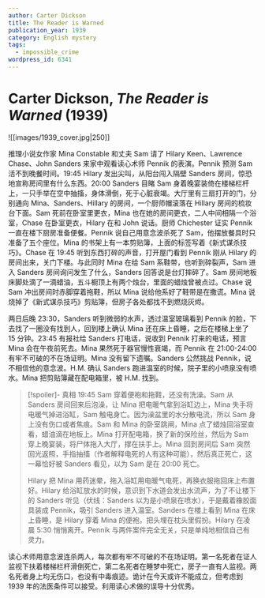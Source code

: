```yaml
---
author: Carter Dickson
title: The Reader is Warned
publication_year: 1939
category: English mystery
tags:
  - impossible_crime
wordpress_id: 6341
---
```


# Carter Dickson, <i>The Reader is Warned</i> (1939)

![[images/1939_cover.jpg|250]]

推理小说女作家 Mina Constable 和丈夫 Sam 请了 Hilary Keen、Lawrence Chase、John Sanders 来家中观看读心术师 Pennik 的表演。Pennik 预测 Sam 活不到晚餐时间。19:45 Hilary 发出尖叫，从阳台闯入隔壁 Sanders 房间，惊恐地宣称房间里有什么东西。20:00 Sanders 目睹 Sam 身着晚宴装倚在楼梯栏杆上，一只手举在空中抽搐，身体滑倒，死于心脏衰竭。大厅里有三扇打开的门，分别通向 Mina、Sanders、Hillary 的房间，一个厨师帽滚落在 Hillary 房间的梳妆台下面。Sam 死前在卧室里更衣，Mina 也在她的房间更衣，二人中间相隔一个浴室，Chase 在卧室更衣，Hilary 在和 John 说话。厨师 Chichester 证实 Pennik 一直在楼下厨房准备便餐。Pennik 说自己用意念波杀死了 Sam，他摆放餐具时只准备了五个座位。Mina 的书架上有一本剪贴簿，上面的标签写着《新式谋杀技巧》。Chase 在 19:45 听到东西打碎的声音，打开屋门看到 Pennik 刚从 Hilary 的房间出来，关门下楼。与此同时 Mina 在给 Sam 系鞋带，也听到碎裂声，Sam 进入 Sanders 房间询问发生了什么，Sanders 回答说是台灯摔碎了。Sam 房间地板床脚处滴了一滴蜡油，五斗橱顶上有两个烛台，里面的蜡烛曾被点过。Chase 说 Sam 冲出房间时赤脚穿着拖鞋，所以 Mina 说给他系好了鞋带是在撒谎。Mina 说烧掉了《新式谋杀技巧》剪贴簿，但房子各处都找不到燃烧灰烬。

两日后晚 23:30，Sanders 听到微弱的水声，透过温室玻璃看到 Pennik 的脸，下去找了一圈没有找到人，回到楼上确认 Mina 还在床上昏睡，之后在楼梯上坐了 15 分钟。23:45 有报社给 Sanders 打电话，说收到 Pennik 打来的电话，预言 Mina 会在午夜前死去。Mina 果然死于器官慢性衰竭，而 Pennik 在 21:00-24:00 有牢不可破的不在场证明。Mina 没有留下遗嘱。Sanders 公然挑战 Pennik，说不相信他的意念波。H.M. 确认 Sanders 跑进温室的时候，院子里的小喷泉没有喷水。Mina 把剪贴簿藏在配电箱里，被 H.M. 找到。

> [!spoiler]- 真相
> 19:45 Sam 穿着便袍和拖鞋，还没有洗澡。Sam 从 Sanders 房间回来后泡澡，让 Mina 把电暖气拿到浴缸边上，Mina 失手将电暖气掉进浴缸，Sam 触电身亡。因为澡盆里的水分散电流，所以 Sam 身上没有伤口或者焦痕。Sam 和 Mina 的卧室跳闸，Mina 点了蜡烛回浴室查看，蜡油滴在地板上。Mina 打开配电箱，换了新的保险丝，然后为 Sam 穿上晚宴装，将尸体拖入大厅，撑在扶手上。Mina 回到房间后 Sam 突然回光返照，手指抽搐（作者解释电死的人有这种可能），然后真正死亡，这一幕恰好被 Sanders 看见，以为 Sam 是在 20:00 死亡。
> 
> Hilary 把 Mina 用药迷晕，拖入浴缸用电暖气电死，再换衣服拖回床上布置好。Hilary 给浴缸放水的时候，意识到下水道会发出水流声，为了不让楼下的 Sanders 听见（伏线：Sanders 以为是小喷泉在喷水），于是戴着橡胶面具装成 Pennik，吸引 Sanders 进入温室。Sanders 在楼上看到 Mina 在床上昏睡，是 Hilary 穿着 Mina 的便袍，把头埋在枕头里假扮。Hilary 在凌晨 5:30 悄悄离开。Pennik 与两件案件完全无关，只是单纯地相信自己有灵力。

读心术师用意念波连杀两人，每次都有牢不可破的不在场证明。第一名死者在证人监视下扶着楼梯栏杆滑倒死亡，第二名死者在睡梦中死亡，房子一直有人监视。两名死者身上均无伤口，也没有中毒痕迹。诡计在今天或许不能成立，但考虑到 1939 年的法医条件可以接受。利用读心术做的误导十分优秀。